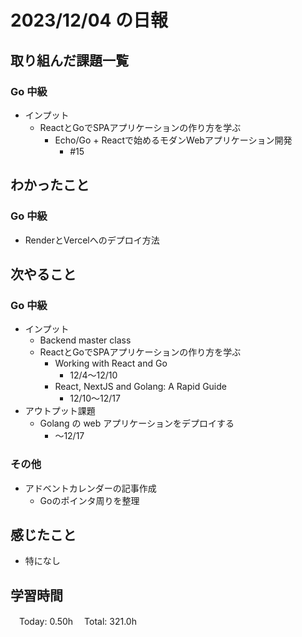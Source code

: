 # 2023/12/04 の日報

## 取り組んだ課題一覧

### Go 中級

- インプット
  - ReactとGoでSPAアプリケーションの作り方を学ぶ
    - Echo/Go + Reactで始めるモダンWebアプリケーション開発
      - #15

## わかったこと

### Go 中級

- RenderとVercelへのデプロイ方法

## 次やること

### Go 中級

- インプット
  - Backend master class
  - ReactとGoでSPAアプリケーションの作り方を学ぶ
    - Working with React and Go
      - 12/4〜12/10
    - React, NextJS and Golang: A Rapid Guide
      - 12/10〜12/17
- アウトプット課題
  - Golang の web アプリケーションをデプロイする
      - 〜12/17

### その他
- アドベントカレンダーの記事作成
  - Goのポインタ周りを整理

## 感じたこと

- 特になし

## 学習時間

　Today: 0.50h
　Total: 321.0h
